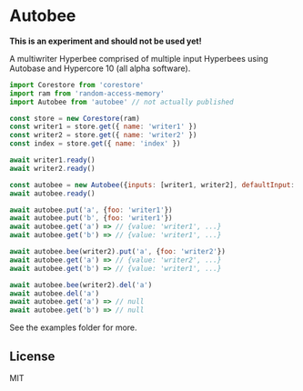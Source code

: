 # Autobee

**This is an experiment and should not be used yet!**

A multiwriter Hyperbee comprised of multiple input Hyperbees using Autobase and Hypercore 10 (all alpha software).

```js
import Corestore from 'corestore'
import ram from 'random-access-memory'
import Autobee from 'autobee' // not actually published

const store = new Corestore(ram)
const writer1 = store.get({ name: 'writer1' })
const writer2 = store.get({ name: 'writer2' })
const index = store.get({ name: 'index' })

await writer1.ready()
await writer2.ready()

const autobee = new Autobee({inputs: [writer1, writer2], defaultInput: writer1, indexes: index})
await autobee.ready()

await autobee.put('a', {foo: 'writer1'})
await autobee.put('b', {foo: 'writer1'})
await autobee.get('a') => // {value: 'writer1', ...}
await autobee.get('b') => // {value: 'writer1', ...}

await autobee.bee(writer2).put('a', {foo: 'writer2'})
await autobee.get('a') => // {value: 'writer2', ...}
await autobee.get('b') => // {value: 'writer1', ...}

await autobee.bee(writer2).del('a')
await autobee.del('a')
await autobee.get('a') => // null
await autobee.get('b') => // null
```

See the examples folder for more.

## License

MIT
